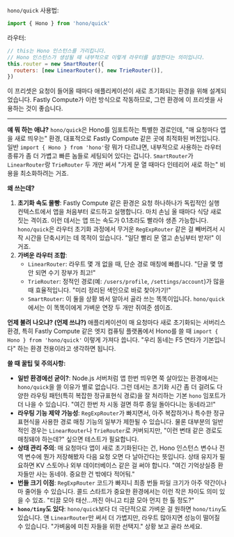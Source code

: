 `hono/quick`
사용법:

```javascript
import { Hono } from 'hono/quick'
```

라우터:

```javascript
// this는 Hono 인스턴스를 가리킵니다.
// Hono 인스턴스가 생성될 때 내부적으로 이렇게 라우터를 설정한다는 의미입니다.
this.router = new SmartRouter({
  routers: [new LinearRouter(), new TrieRouter()],
})
```

이 프리셋은 요청이 들어올 때마다 애플리케이션이 새로 초기화되는 환경을 위해 설계되었습니다. Fastly Compute가 이런 방식으로 작동하므로, 그런 환경에 이 프리셋을 사용하는 것이 좋습니다.

---

**얘 뭐 하는 애냐?**
`hono/quick`은 Hono를 임포트하는 특별한 경로인데, "매 요청마다 앱을 새로 띄우는" 환경, 대표적으로 Fastly Compute 같은 곳에 최적화된 버전입니다. 일반 `import { Hono } from 'hono'`랑 뭐가 다르냐면, 내부적으로 사용하는 라우터 종류가 좀 더 가볍고 빠른 놈들로 세팅되어 있다는 겁니다. `SmartRouter`가 `LinearRouter`랑 `TrieRouter` 두 개만 써서 "가게 문 열 때마다 인테리어 새로 하는" 비용을 최소화하려는 거죠.

**왜 쓰는데?**
1.  **초기화 속도 몰빵**: Fastly Compute 같은 환경은 요청 하나하나가 독립적인 실행 컨텍스트에서 앱을 처음부터 로드하고 실행합니다. 마치 손님 올 때마다 식당 새로 짓는 격이죠. 이런 데서는 앱 뜨는 속도가 0.1초라도 빨라야 생존 가능합니다. `hono/quick`은 라우터 초기화 과정에서 무거운 `RegExpRouter` 같은 걸 빼버려서 시작 시간을 단축시키는 데 목적이 있습니다. "일단 빨리 문 열고 손님부터 받자!" 이거죠.
2.  **가벼운 라우터 조합**:
    *   `LinearRouter`: 라우트 몇 개 없을 때, 단순 경로 매칭에 빠릅니다. "단골 몇 명 안 되면 수기 장부가 최고!"
    *   `TrieRouter`: 정적인 경로(예: `/users/profile`, `/settings/account`)가 많을 때 효율적입니다. "미리 정리된 색인으로 바로 찾아가기!"
    *   `SmartRouter`: 이 둘을 상황 봐서 알아서 골라 쓰는 똑똑이입니다. `hono/quick`에서는 이 똑똑이에게 가벼운 연장 두 개만 쥐여준 셈이죠.

**언제 불려 나오냐? (언제 쓰냐?)**
애플리케이션이 매 요청마다 새로 초기화되는 서버리스 환경, 특히 Fastly Compute 같은 엣지 컴퓨팅 플랫폼에서 Hono를 쓸 때 `import { Hono } from 'hono/quick'` 이렇게 가져다 씁니다. "우리 동네는 F5 연타가 기본입니다" 하는 환경 전용이라고 생각하면 됩니다.

**쓸 때 꿀팁 및 주의사항:**
*   **일반 환경에선 굳이?**: Node.js 서버처럼 앱 한번 띄우면 쭉 살아있는 환경에서는 `hono/quick`을 쓸 이유가 별로 없습니다. 그런 데서는 초기화 시간 좀 더 걸려도 다양한 라우팅 패턴(특히 복잡한 정규표현식 경로)을 잘 처리하는 기본 `hono` 임포트가 더 나을 수 있습니다. "여긴 한번 차 시동 걸면 하루 종일 돌아다니는 동네라고!"
*   **라우팅 기능 제약 가능성**: `RegExpRouter`가 빠지면서, 아주 복잡하거나 특수한 정규표현식을 사용한 경로 매칭 기능의 일부가 제한될 수 있습니다. 물론 대부분의 일반적인 경우는 `LinearRouter`나 `TrieRouter`로 커버되지만, "이런 변태 같은 경로도 매칭돼야 하는데?" 싶으면 테스트가 필요합니다.
*   **상태 관리 주의**: 매 요청마다 앱이 새로 초기화된다는 건, Hono 인스턴스 변수나 전역 변수에 뭔가 저장해봤자 다음 요청 오면 다 날아간다는 뜻입니다. 상태 유지가 필요하면 KV 스토어나 외부 데이터베이스 같은 걸 써야 합니다. "여긴 기억상실증 환자들만 사는 동네야. 중요한 건 밖에다 적어둬."
*   **번들 크기 이점**: `RegExpRouter` 코드가 빠지니 최종 번들 파일 크기가 아주 약간이나마 줄어들 수 있습니다. 콜드 스타트가 중요한 환경에서는 이런 작은 차이도 의미 있을 수 있죠. "티끌 모아 태산...까진 아니고 티끌 모아 먼지 한 톨 정도?"
*   **`hono/tiny`도 있다**: `hono/quick`보다 더 극단적으로 가벼운 걸 원하면 `hono/tiny`도 있습니다. 얜 `LinearRouter`만 써서 더 가볍지만, 라우트 많아지면 성능이 떨어질 수 있습니다. "가벼움에 미친 자들을 위한 선택지." 상황 보고 골라 쓰세요.